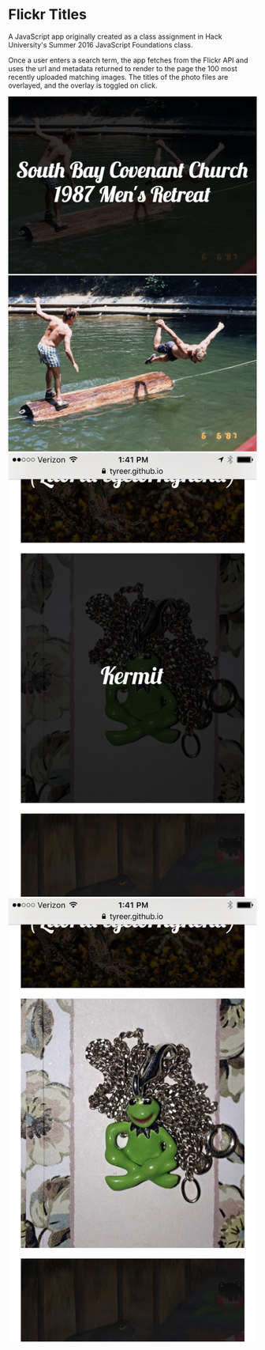 <h1>Flickr Titles</h1>

A JavaScript app originally created as a class assignment in Hack University's Summer 2016 JavaScript Foundations class. 

Once a user enters a search term, the app fetches from the Flickr API and uses the url and metadata returned to render to the page the 100 most recently uploaded matching images. The titles of the photo files are overlayed, and the overlay is toggled on click.

![alt tag](https://raw.githubusercontent.com/tyreer/flickrAPI/master/sample-return-overlay.png)
![alt tag](https://raw.githubusercontent.com/tyreer/flickrAPI/master/sample-return-reveal.png)
![alt tag](https://raw.githubusercontent.com/tyreer/flickrAPI/master/sample-return-overlay-mobile.PNG)
![alt tag](https://raw.githubusercontent.com/tyreer/flickrAPI/master/sample-return-reveal-mobile.PNG)

